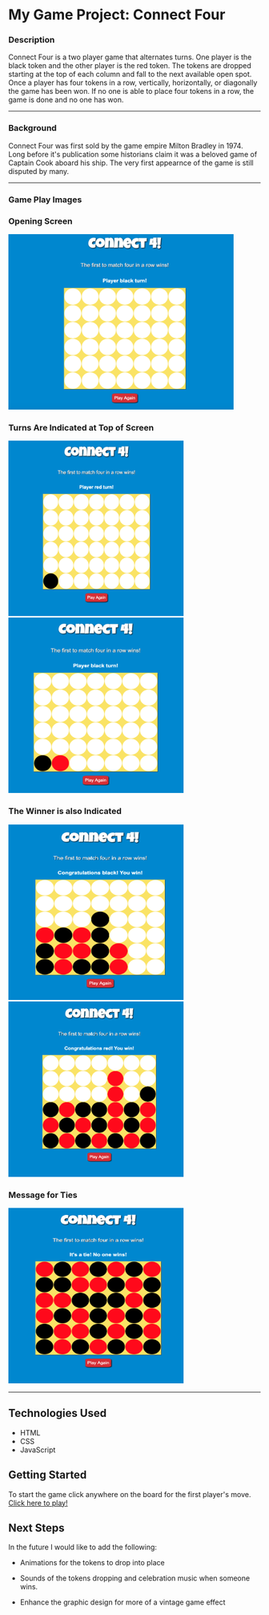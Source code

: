 # My Game Project: Connect Four

### Description

Connect Four is a two player game that alternates turns. One player is the black token and the other player is the red token. The tokens are dropped starting at the top of each column and fall to the next available open spot. Once a player has four tokens in a row, vertically, horizontally, or diagonally the game has been won. If no one is able to place four tokens in a row, the game is done and no one has won. 

____

### Background

Connect Four was first sold by the game empire Milton Bradley in 1974. Long before it's publication some historians claim it was a beloved game of Captain Cook aboard his ship. The very first appearnce of the game is still disputed by many.

______

### Game Play Images

### Opening Screen
<img src="images/First_Screen.png" width="450px" height="350px">

### Turns Are Indicated at Top of Screen
<img src="images/Red_Player_Turn.png" width="350px" height="350px">

<img src="images/Black_Player_Turn.png" width="350px" height="350px">

### The Winner is also Indicated
<img src="images/Black_Wins.png" width="350px" height="350px">

<img src="images/Red_Wins.png" width="350px" height="350px">

### Message for Ties
<img src="images/Tie.png" width="350px" height="350px">

_____

## Technologies Used
* HTML
* CSS
* JavaScript

## Getting Started
To start the game click anywhere on the board for the first player's move.
<a href="https://jessicas131.github.io/Connect-Four-Game-/">Click here to play!</a>

## Next Steps
In the future I would like to add the following:

* Animations for the tokens to drop into place

* Sounds of the tokens dropping and celebration music when someone wins. 

* Enhance the graphic design for more of a vintage game effect 